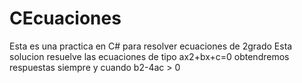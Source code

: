 # CEcuaciones
Esta es una practica en C# para resolver ecuaciones de 2grado
Esta solucion resuelve las ecuaciones de tipo ax2+bx+c=0
obtendremos respuestas siempre y cuando b2-4ac > 0
